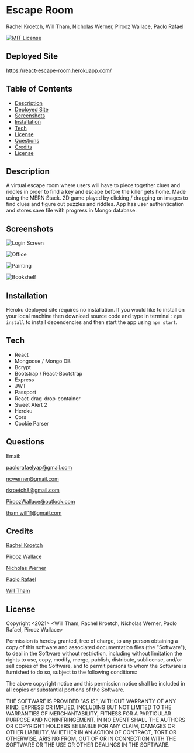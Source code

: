# Escape Room
Rachel Kroetch, Will Tham, Nicholas Werner, Pirooz Wallace, Paolo Rafael

[![MIT License](https://img.shields.io/badge/license-MIT-blue.svg)](#license)


## Deployed Site

https://react-escape-room.herokuapp.com/

## Table of Contents
* [Description](#description)
* [Deployed Site](#deployed-site)
* [Screenshots](#screenshots)
* [Installation](#installation)
* [Tech](#tech)
* [License](#license)
* [Questions](#Questions)
* [Credits](#Credits)
* [License](#license)


## Description
A virtual escape room where users will have to piece together clues and riddles in order to find a key and escape before the killer gets home.  Made using the MERN Stack. 2D game played by clicking / dragging on images to find clues and figure out puzzles and riddles. App has user authentication and stores save file with progress in Mongo database.

## Screenshots

![Login Screen](escapeSample1.png)

![Office](escapeSample2.png)

![Painting](escapeSample3.png)

![Bookshelf](escapeSample4.png)

## Installation

Heroku deployed site requires no installation. If you would like to install on your local machine then download source code and type in terminal :
` npm install ` to install dependencies and then start the app using ` npm start `.  

## Tech

* React
* Mongoose / Mongo DB
* Bcrypt
* Bootstrap / React-Bootstrap
* Express
* JWT
* Passport
* React-drag-drop-container
* Sweet Alert 2
* Heroku
* Cors
* Cookie Parser

## Questions

Email:

paolorafaelyap@gmail.com

ncwerner@gmail.com

rkroetch8@gmail.com

PiroozWallace@outlook.com

tham.will11@gmail.com

## Credits

[Rachel Kroetch](https://github.com/rekroetch)

[Pirooz Wallace](https://github.com/attack-theoRy)

[Nicholas Werner](https://github.com/ncwerner85)

[Paolo Rafael](https://github.com/paolorafaelyap)

[Will Tham](https://github.com/willtham1)

## License 

Copyright <2021> <Will Tham, Rachel Kroetch, Nicholas Werner, Paolo Rafael, Pirooz Wallace>

Permission is hereby granted, free of charge, to any person obtaining a copy of this software and associated documentation files (the "Software"), to deal in the Software without restriction, including without limitation the rights to use, copy, modify, merge, publish, distribute, sublicense, and/or sell copies of the Software, and to permit persons to whom the Software is furnished to do so, subject to the following conditions:

The above copyright notice and this permission notice shall be included in all copies or substantial portions of the Software.

THE SOFTWARE IS PROVIDED "AS IS", WITHOUT WARRANTY OF ANY KIND, EXPRESS OR IMPLIED, INCLUDING BUT NOT LIMITED TO THE WARRANTIES OF MERCHANTABILITY, FITNESS FOR A PARTICULAR PURPOSE AND NONINFRINGEMENT. IN NO EVENT SHALL THE AUTHORS OR COPYRIGHT HOLDERS BE LIABLE FOR ANY CLAIM, DAMAGES OR OTHER LIABILITY, WHETHER IN AN ACTION OF CONTRACT, TORT OR OTHERWISE, ARISING FROM, OUT OF OR IN CONNECTION WITH THE SOFTWARE OR THE USE OR OTHER DEALINGS IN THE SOFTWARE.